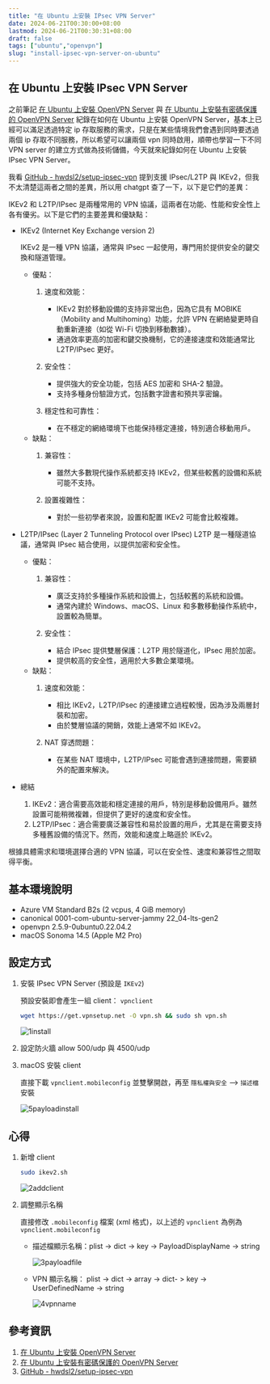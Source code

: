 ```yaml
---
title: "在 Ubuntu 上安裝 IPsec VPN Server"
date: 2024-06-21T00:30:00+08:00
lastmod: 2024-06-21T00:30:31+08:00
draft: false
tags: ["ubuntu","openvpn"]
slug: "install-ipsec-vpn-server-on-ubuntu"
---
```


## 在 Ubuntu 上安裝 IPsec VPN Server

之前筆記 [在 Ubuntu 上安裝 OpenVPN Server](/install-openvpn-server-on-ubuntu) 與 [在 Ubuntu 上安裝有密碼保護的 OpenVPN Server](/install-openvpn-server-on-ubuntu-with-key) 紀錄在如何在 Ubuntu 上安裝 OpenVPN Server，基本上已經可以滿足透過特定 ip 存取服務的需求，只是在某些情境我們會遇到同時要透過兩個 ip 存取不同服務，所以希望可以讓兩個 vpn 同時啟用，順帶也學習一下不同 VPN server 的建立方式做為技術儲備，今天就來紀錄如何在 Ubuntu 上安裝 IPsec VPN Server。

我看 [GitHub - hwdsl2/setup-ipsec-vpn](https://github.com/hwdsl2/setup-ipsec-vpn) 提到支援 IPsec/L2TP 與 IKEv2，但我不太清楚這兩者之間的差異，所以用 chatgpt 查了一下，以下是它們的差異：

IKEv2 和 L2TP/IPsec 是兩種常用的 VPN 協議，這兩者在功能、性能和安全性上各有優劣。以下是它們的主要差異和優缺點：

- IKEv2 (Internet Key Exchange version 2)

    IKEv2 是一種 VPN 協議，通常與 IPsec 一起使用，專門用於提供安全的鍵交換和隧道管理。

    - 優點：
        1. 速度和效能：

            - IKEv2 對於移動設備的支持非常出色，因為它具有 MOBIKE（Mobility and Multihoming）功能，允許 VPN 在網絡變更時自動重新連接（如從 Wi-Fi 切換到移動數據）。
            - 通過效率更高的加密和鍵交換機制，它的連接速度和效能通常比 L2TP/IPsec 更好。
        2. 安全性：

            - 提供強大的安全功能，包括 AES 加密和 SHA-2 驗證。
            - 支持多種身份驗證方式，包括數字證書和預共享密鑰。
        3. 穩定性和可靠性：

            - 在不穩定的網絡環境下也能保持穩定連接，特別適合移動用戶。
    - 缺點：
        1. 兼容性：

            - 雖然大多數現代操作系統都支持 IKEv2，但某些較舊的設備和系統可能不支持。
        2. 設置複雜性：

            - 對於一些初學者來說，設置和配置 IKEv2 可能會比較複雜。
- L2TP/IPsec (Layer 2 Tunneling Protocol over IPsec)
    L2TP 是一種隧道協議，通常與 IPsec 結合使用，以提供加密和安全性。

    - 優點：
        1. 兼容性：

            - 廣泛支持於多種操作系統和設備上，包括較舊的系統和設備。
            - 通常內建於 Windows、macOS、Linux 和多數移動操作系統中，設置較為簡單。
        2. 安全性：

            - 結合 IPsec 提供雙層保護：L2TP 用於隧道化，IPsec 用於加密。
            - 提供較高的安全性，適用於大多數企業環境。
    - 缺點：
        1. 速度和效能：

            - 相比 IKEv2，L2TP/IPsec 的連接建立過程較慢，因為涉及兩層封裝和加密。
            - 由於雙層協議的開銷，效能上通常不如 IKEv2。
        2. NAT 穿透問題：

            - 在某些 NAT 環境中，L2TP/IPsec 可能會遇到連接問題，需要額外的配置來解決。
- 總結
    1. IKEv2：適合需要高效能和穩定連接的用戶，特別是移動設備用戶。雖然設置可能稍微複雜，但提供了更好的速度和安全性。
    2. L2TP/IPsec：適合需要廣泛兼容性和易於設置的用戶，尤其是在需要支持多種舊設備的情況下。然而，效能和速度上略遜於 IKEv2。

根據具體需求和環境選擇合適的 VPN 協議，可以在安全性、速度和兼容性之間取得平衡。

## 基本環境說明

- Azure VM Standard B2s (2 vcpus, 4 GiB memory)
- canonical 0001-com-ubuntu-server-jammy 22_04-lts-gen2
- openvpn 2.5.9-0ubuntu0.22.04.2
- macOS Sonoma 14.5 (Apple M2 Pro)

## 設定方式

1. 安裝 IPsec VPN Server (預設是 `IKEv2`)

    預設安裝即會產生一組 client： `vpnclient`

    ```bash
    wget https://get.vpnsetup.net -O vpn.sh && sudo sh vpn.sh
    ```

    ![1install](https://github.com/yowko/picsbed/assets/3851540/ba4827c4-fef2-4441-8a46-d2c6e3a5f185)

2. 設定防火牆 allow 500/udp 與 4500/udp

3. macOS 安裝 client

    直接下載 `vpnclient.mobileconfig` 並雙擊開啟，再至 `隱私權與安全` --> `描述檔` 安裝

    ![5payloadinstall](https://github.com/yowko/picsbed/assets/3851540/1a6558f5-b910-4537-953d-3b8132873626)

## 心得

1. 新增 client

    ```bash
    sudo ikev2.sh
    ```

    ![2addclient](https://github.com/yowko/picsbed/assets/3851540/275799c9-3270-4b72-9867-9b21141215f8)

2. 調整顯示名稱

    直接修改 `.mobileconfig` 檔案 (xml 格式)，以上述的 `vpnclient` 為例為 `vpnclient.mobileconfig`

    - 描述檔顯示名稱：plist -> dict -> key -> PayloadDisplayName -> string

        ![3payloadfile](https://github.com/yowko/picsbed/assets/3851540/02d9b15f-fdd4-4270-a7bc-9ebdd8edc90d)

    - VPN 顯示名稱： plist -> dict -> array -> dict- > key -> UserDefinedName -> string

        ![4vpnname](https://github.com/yowko/picsbed/assets/3851540/423ff948-6c46-484f-9e61-3a7d2b28c2a1)

## 參考資訊

1. [在 Ubuntu 上安裝 OpenVPN Server](/install-openvpn-server-on-ubuntu)
2. [在 Ubuntu 上安裝有密碼保護的 OpenVPN Server](/install-openvpn-server-on-ubuntu-with-key)
3. [GitHub - hwdsl2/setup-ipsec-vpn](https://github.com/hwdsl2/setup-ipsec-vpn)

